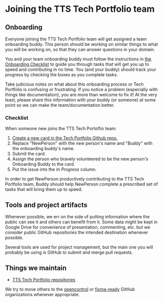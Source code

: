 # Joining the TTS Tech Portfolio team

## Onboarding

Everyone joining the TTS Tech Portfolio team will get assigned a team onboarding buddy. This person should be working on similar things to what you will be working on, so that they can answer questions in your domain.

You and your team onboarding buddy must follow the instructions in [the Onboarding Checklist](https://github.com/18F/tts-tech-portfolio/blob/main/.github/ISSUE_TEMPLATE/onboarding.md) to guide you through tasks that will get you up to speed and contributing in no time. You (and your buddy) should track your progress by checking the boxes as you complete tasks.

Take judicious notes on what about this onboarding process or Tech Portfolio is confusing or frustrating. If you notice a problem (especially with things like documentation), you are more than welcome to fix it! At the very least, please share this information with your buddy (or someone) at some point so we can make the team/documentation better.

### Checklist

When someone new joins the TTS Tech Portoflio team:

1. [Create a new card in the Tech Portfolio Github repo.](https://github.com/18F/tts-tech-portfolio/issues/new?template=onboarding.md&title=onboard+%5BNewPerson%5D)
1. Replace "NewPerson" with the new person's name and "Buddy" with the onboarding buddy's name.
1. Submit the card.
1. Assign the person who bravely volunteered to be the new person's Onboarding Buddy to the card.
1. Put the issue into the _In Progress_ column.

In order to get NewPerson productively contributing to the TTS Tech Portfolio team, Buddy should help NewPerson complete a prescribed set of tasks that will bring them up to speed.

## Tools and project artifacts

Whenever possible, we err on the side of putting information where the public can see it and others can benefit from it. Some data might be kept in Google Drive for convenience of presentation, commenting, etc. but we consider public GitHub repositories the intended destination whenever possible.

Several tools are used for project management, but the main one you will probably be using is GitHub to submit and merge pull requests.

## Things we maintain

- [TTS Tech Portfolio repositories](https://github.com/orgs/18F/teams/tts-tech-portfolio/repositories)

We try to move others to the [opencontrol](https://github.com/opencontrol) or [fisma-ready](https://github.com/fisma-ready) GitHub organizations whenever appropriate.
